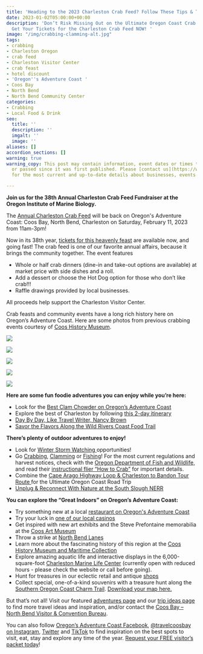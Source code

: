 ```yaml
---
title: 'Heading to the 2023 Charleston Crab Feed? Follow These Tips & Trip Ideas! '
date: 2023-01-02T05:00:00+00:00
description: 'Don’t Risk Missing Out on the Ultimate Oregon Coast Crab Experience!
  Get Your Tickets for the Charleston Crab Feed NOW! '
image: "/img/crabbing-clamming-alt.jpg"
tags:
- crabbing
- Charleston Oregon
- crab feed
- Charleston Visitor Center
- crab feast
- hotel discount
- 'Oregon''s Adventure Coast '
- Coos Bay
- North Bend
- North Bend Community Center
categories:
- Crabbing
- Local Food & Drink
seo:
  title: ''
  description: ''
  imgalt: ''
  image: ''
aliases: []
accordion_sections: []
warning: true
warning_copy: This post may contain information, event dates or times that have changed
  or passed since it was first published. Please [contact us](https://www.oregonsadventurecoast.com/contact)
  for the most current and up-to-date details about businesses, events and adventures.

---
```

**Join us for the 38th Annual Charleston Crab Feed Fundraiser at the Oregon Institute of Marine Biology.**

The [Annual Charleston Crab Feed](https://www.eventbrite.com/e/38th-annual-charleston-crab-feed-tickets-489128946847) will be back on Oregon's Adventure Coast: Coos Bay, North Bend, Charleston on Saturday, February 11, 2023 from 11am-3pm!

Now in its 38th year, [tickets for this heavenly feast](https://www.eventbrite.com/e/38th-annual-charleston-crab-feed-tickets-489128946847) are available now, and going fast! The crab feed is one of our favorite annual affairs, because it brings the community together. The event features

* Whole or half crab dinners (dine-in and take-out options are available) at market price with side dishes and a roll.
* Add a dessert or choose the Hot Dog option for those who don’t like crab!!!
* Raffle drawings provided by local businesses.

All proceeds help support the Charleston Visitor Center.

Crab feasts and community events have a long rich history here on Oregon’s Adventure Coast. Here are some photos from previous crabbing events courtesy of [Coos History Museum](https://cooshistory.org/).

![](/img/009-16-17728.jpg)

![](/img/009-16-17729.jpg)

![](/img/009-16-17721.jpg)

![](/img/009-16-17723.jpg)

![](/img/009-16-17725.jpg)

**Here are some fun foodie adventures you can enjoy while you’re here:**

* Look for the [Best Clam Chowder on Oregon’s Adventure Coast](https://www.oregonsadventurecoast.com/blog/who-has-the-best-clam-chowder-on-oregon-s-adventure-coast/)
* Explore the best of Charleston by following [this 2-day itinerary](https://www.oregonsadventurecoast.com/blog/a-two-day-getaway-in-charleston-oregon/)
* [Day By Day, Like Travel Writer, Nancy Brown](https://www.oregonsadventurecoast.com/tripideas/day-by-day-like-travel-writer-nancy-brown/)
* [Savor the Flavors Along the Wild Rivers Coast Food Trail](https://www.oregonsadventurecoast.com/blog/savor-the-flavors-along-the-wild-rivers-coast-food-trail/)

**There’s plenty of outdoor adventures to enjoy!** 

* Look for [Winter Storm Watching ](https://www.oregonsadventurecoast.com/storm-watching/)opportunities!
* Go [Crabbing](https://www.oregonsadventurecoast.com/crabbing-clamming/), [Clamming](https://www.oregonsadventurecoast.com/clamming/) or [Fishing](https://www.oregonsadventurecoast.com/fishing/)! For the most current regulations and harvest notices, check with the [Oregon Department of Fish and Wildlife,](https://myodfw.com/articles/how-crab) and read their [instructional flier “How to Crab”](https://www.dfw.state.or.us/resources/fishing/docs/CrabbingFlyer.pdf) for important details.
* Combine the [Cape Arago Highway Loop & Charleston to Bandon Tour Route ](https://www.oregonsadventurecoast.com/blog/featured-road-trip-cape-arago-highway-charleston-to-bandon-tour-route/)for the Ultimate Oregon Coast Road Trip
* [Unplug & Reconnect With Nature at the South Slough NERR](https://www.oregonsadventurecoast.com/blog/unplug-reconnect-with-nature-at-the-south-slough-nerr/)

**You can explore the “Great Indoors” on Oregon’s Adventure Coast:**

* Try something new at a local [restaurant on Oregon's Adventure Coast](https://www.oregonsadventurecoast.com/dining/)
* Try your luck in [one of our local casinos](https://www.oregonsadventurecoast.com/gaming/)
* Get inspired with new art exhibits and the Steve Prefontaine memorabilia at the [Coos Art Museum](https://www.coosart.org/)
* Throw a strike at [North Bend Lanes](http://northbendlanes.com/)
* Learn more about the fascinating history of this region at the [Coos History Museum and Maritime Collection](http://www.cooshistory.org/)
* Explore amazing aquatic life and interactive displays in the 6,000-square-foot [Charleston Marine Life Center](https://cmlc.uoregon.edu/) (currently open with reduced hours - please check the website or call before going).
* Hunt for treasures in our eclectic retail and antique [shops](https://www.oregonsadventurecoast.com/shopping/)
* Collect special, one-of-a-kind souvenirs with a treasure hunt along the[ Southern Oregon Coast Charm Trail](https://www.oregonsadventurecoast.com/blog/have-a-charming-adventure-along-the-southern-oregon-coast-charm-trail/). [Download your map here.](https://www.oregonsadventurecoast.com/img/Charm-Trail-Map.pdf)

But that’s not all! Visit our featured [adventures page](https://www.oregonsadventurecoast.com/adventures) and our [trip ideas page](https://www.oregonsadventurecoast.com/tripideas) to find more travel ideas and inspiration, and/or contact the [Coos Bay – North Bend Visitor & Convention Bureau](https://www.oregonsadventurecoast.com/contact/).

You can also follow [Oregon’s Adventure Coast Facebook](https://www.facebook.com/OregonsAdventureCoast/), [@travelcoosbay on Instagram](https://www.instagram.com/travelcoosbay/), [Twitter](https://twitter.com/travelcoosbay?lang=en) and [TikTok](https://www.tiktok.com/@oregonsadventurecoast?lang=en) to find inspiration on the best spots to visit, eat, stay and explore any time of the year. [Request your FREE visitor’s packet today](https://www.oregonsadventurecoast.com/contact/#contactform)!